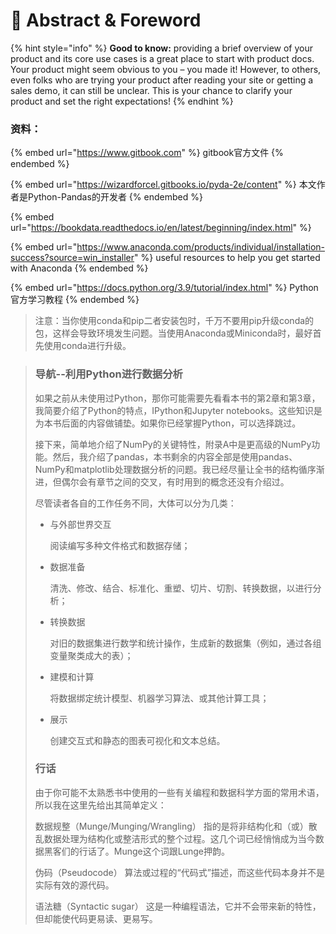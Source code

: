 # 🍊 Abstract & Foreword

{% hint style="info" %}
**Good to know:** providing a brief overview of your product and its core use cases is a great place to start with product docs. Your product might seem obvious to you – you made it! However, to others, even folks who are trying your product after reading your site or getting a sales demo, it can still be unclear. This is your chance to clarify your product and set the right expectations!&#x20;
{% endhint %}

### 资料：

{% embed url="https://www.gitbook.com" %}
gitbook官方文件
{% endembed %}

{% embed url="https://wizardforcel.gitbooks.io/pyda-2e/content" %}
本文作者是Python-Pandas的开发者
{% endembed %}

{% embed url="https://bookdata.readthedocs.io/en/latest/beginning/index.html" %}

{% embed url="https://www.anaconda.com/products/individual/installation-success?source=win_installer" %}
useful resources to help you get started with Anaconda
{% endembed %}

{% embed url="https://docs.python.org/3.9/tutorial/index.html" %}
Python官方学习教程
{% endembed %}

> 注意：当你使用conda和pip二者安装包时，千万不要用pip升级conda的包，这样会导致环境发生问题。当使用Anaconda或Miniconda时，最好首先使用conda进行升级。

> ### 导航--利用Python进行数据分析 <a href="#16-ben-shu-dao-hang" id="16-ben-shu-dao-hang"></a>
>
> 如果之前从未使用过Python，那你可能需要先看看本书的第2章和第3章，我简要介绍了Python的特点，IPython和Jupyter notebooks。这些知识是为本书后面的内容做铺垫。如果你已经掌握Python，可以选择跳过。
>
> 接下来，简单地介绍了NumPy的关键特性，附录A中是更高级的NumPy功能。然后，我介绍了pandas，本书剩余的内容全部是使用pandas、NumPy和matplotlib处理数据分析的问题。我已经尽量让全书的结构循序渐进，但偶尔会有章节之间的交叉，有时用到的概念还没有介绍过。
>
> 尽管读者各自的工作任务不同，大体可以分为几类：
>
> *   与外部世界交互
>
>     阅读编写多种文件格式和数据存储；
> *   数据准备
>
>     清洗、修改、结合、标准化、重塑、切片、切割、转换数据，以进行分析；
> *   转换数据
>
>     对旧的数据集进行数学和统计操作，生成新的数据集（例如，通过各组变量聚类成大的表）；
> *   建模和计算
>
>     将数据绑定统计模型、机器学习算法、或其他计算工具；
> *   展示
>
>     创建交互式和静态的图表可视化和文本总结。
>
>
>
> ### 行话 <a href="#hang-hua" id="hang-hua"></a>
>
> 由于你可能不太熟悉书中使用的一些有关编程和数据科学方面的常用术语，所以我在这里先给出其简单定义：
>
> 数据规整（Munge/Munging/Wrangling） 指的是将非结构化和（或）散乱数据处理为结构化或整洁形式的整个过程。这几个词已经悄悄成为当今数据黑客们的行话了。Munge这个词跟Lunge押韵。
>
> 伪码（Pseudocode） 算法或过程的“代码式”描述，而这些代码本身并不是实际有效的源代码。
>
> 语法糖（Syntactic sugar） 这是一种编程语法，它并不会带来新的特性，但却能使代码更易读、更易写。

